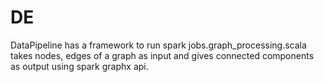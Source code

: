 # DE

DataPipeline has a framework to run spark jobs.graph_processing.scala takes nodes, edges of a graph as input and gives connected components as output using spark graphx api. 
